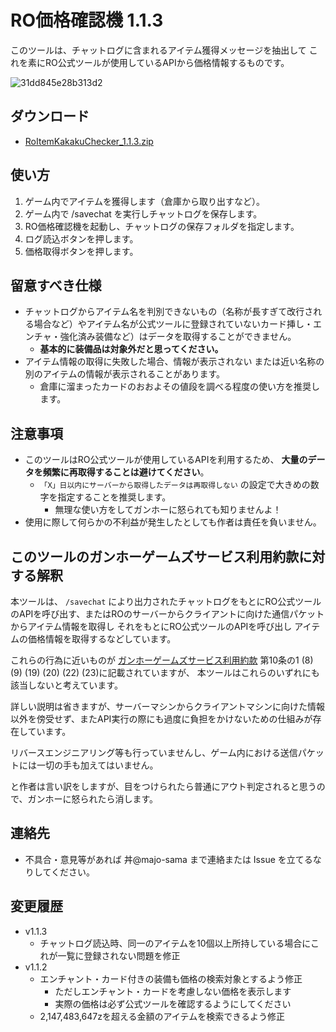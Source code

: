 # RO価格確認機 1.1.3

このツールは、チャットログに含まれるアイテム獲得メッセージを抽出して これを素にRO公式ツールが使用しているAPIから価格情報するものです。

![31dd845e28b313d2](https://github.com/majo-sama/RoItemKakakuChecker/assets/157029319/46cd78a6-7df3-429a-aa6c-d239c7ad6cd6)

## ダウンロード

- [RoItemKakakuChecker_1.1.3.zip](https://github.com/majo-sama/RoItemKakakuChecker/releases/download/1.1.3/RoItemKakakuChecker_1.1.3.zip)

## 使い方

1. ゲーム内でアイテムを獲得します（倉庫から取り出すなど）。
2. ゲーム内で /savechat を実行しチャットログを保存します。
3. RO価格確認機を起動し、チャットログの保存フォルダを指定します。
4. ログ読込ボタンを押します。
5. 価格取得ボタンを押します。

## 留意すべき仕様

- チャットログからアイテム名を判別できないもの（名称が長すぎて改行される場合など）やアイテム名が公式ツールに登録されていないカード挿し・エンチャ・強化済み装備など）はデータを取得することができません。
  - **基本的に装備品は対象外だと思ってください。**
- アイテム情報の取得に失敗した場合、情報が表示されない または近い名称の別のアイテムの情報が表示されることがあります。
  - 倉庫に溜まったカードのおおよその値段を調べる程度の使い方を推奨します。

## 注意事項

- このツールはRO公式ツールが使用しているAPIを利用するため、 **大量のデータを頻繁に再取得することは避けてください**。
  - `「X」日以内にサーバーから取得したデータは再取得しない` の設定で大きめの数字を指定することを推奨します。
    - 無理な使い方をしてガンホーに怒られても知りませんよ！
- 使用に際して何らかの不利益が発生したとしても作者は責任を負いません。

## このツールのガンホーゲームズサービス利用約款に対する解釈

本ツールは、 `/savechat` により出力されたチャットログをもとにRO公式ツールのAPIを呼び出す、またはROのサーバーからクライアントに向けた通信パケットからアイテム情報を取得し
それをもとにRO公式ツールのAPIを呼び出し アイテムの価格情報を取得するなどしています。

これらの行為に近いものが [ガンホーゲームズサービス利用約款](https://www.gungho.jp/rules/) 第10条の1 (8) (9) (19) (20) (22) (23)に記載されていますが、
本ツールはこれらのいずれにも該当しないと考えています。

詳しい説明は省きますが、サーバーマシンからクライアントマシンに向けた情報以外を傍受せず、またAPI実行の際にも過度に負担をかけないための仕組みが存在しています。

リバースエンジニアリング等も行っていませんし、ゲーム内における送信パケットには一切の手も加えてはいません。

と作者は言い訳をしますが、目をつけられたら普通にアウト判定されると思うので、ガンホーに怒られたら消します。

## 連絡先

- 不具合・意見等があれば 丼@majo-sama まで連絡または Issue を立てるなりしてください。

## 変更履歴

- v1.1.3
  - チャットログ読込時、同一のアイテムを10個以上所持している場合にこれが一覧に登録されない問題を修正
- v1.1.2
  - エンチャント・カード付きの装備も価格の検索対象とするよう修正
    - ただしエンチャント・カードを考慮しない価格を表示します
    - 実際の価格は必ず公式ツールを確認するようにしてください
  - 2,147,483,647zを超える金額のアイテムを検索できるよう修正
